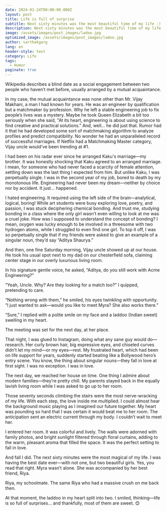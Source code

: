 ```yaml
---
date: 2024-01-24T00:00:00.000Z
layout: post
title: Life is full of surprise
subtitle: Next sixty minutes was the most beautiful time of my life :).
description: Next sixty minutes was the most beautiful time of my life :).
image: /assets/images/post_images/ladoo.jpg
optimized_image: /assets/images/post_images/ladoo.jpg
author: sarthakgarg
lang: en
header-style: text
category: Life
tags:
  - Humor
paginate: true
---
```

Wikipedia describes a blind date as a social engagement between two people who haven’t met before, usually arranged by a mutual acquaintance.

In my case, the mutual acquaintance was none other than Mr. Vijay Makhani, a man I had known for years. He was an engineer by qualification but a matchmaker by profession. Why he left a stable engineering job to fix people’s lives was a mystery. Maybe he took Queen Elizabeth a bit too seriously when she said, "At its heart, engineering is about using science to find creative and practical solutions." And, well... he did just that. Rumor had it that he had developed some sort of matchmaking algorithm to analyze profiles and predict compatibility. No wonder he had an unparalleled record of successful marriages. If Netflix had a Matchmaking Master category, Vijay uncle would’ve been trending at #1.

I had been on his radar ever since he arranged Kaku's marriage—my brother. It was honestly shocking that Kaku agreed to an arranged marriage. I mean, for someone who had never faced a scarcity of female attention, settling down was the last thing I expected from him. But unlike Kaku, I was perpetually single. I was in the second year of my job, bored to death by my monotonous life. Engineering had never been my dream—neither by choice nor by accident. It just... happened.

I hated engineering. It required using the left side of the brain—analytical, logical, boring! While art students were busy exploring love, poetry, and passion, I was stuck deciphering chemical bonding. And trust me, studying bonding in a class where the only girl wasn’t even willing to look at me was a cruel joke. How was I supposed to understand the concept of bonding? I mean, oxygen was lucky enough to be involved in a threesome with two hydrogen atoms, while I struggled to even find one girl. To top it off, I was so perpetually single that if my friends were asked to give an example of a singular noun, they’d say “Aditya Shaurya.”

And then, one fine Saturday morning, Vijay uncle showed up at our house. He took his usual spot next to my dad on our chesterfield sofa, claiming center stage in our overly luxurious living room.

In his signature gentle voice, he asked, “Aditya, do you still work with Acme Engineering?”

“Yeah, Uncle. Why? Are they looking for a match too?” I quipped, pretending to care.

“Nothing wrong with them,” he smiled, his eyes twinkling with opportunity. “I just wanted to ask—would you like to meet Myra? She also works there.”

“Sure,” I replied with a polite smile on my face and a laddoo (Indian sweet) swelling in my heart.

The meeting was set for the next day, at her place.

That night, I was glued to Instagram, doing what any sane guy would do—research. Her curly brown hair, big expressive eyes, and chiseled curves didn’t let my mind—or my eyes—rest. My frustrated heart, which had been on life support for years, suddenly started beating like a Bollywood hero’s entry scene. You know, the thing about singular nouns—they fall in love at first sight. I was no exception. I was in love.

The next day, we reached her house on time. One thing I admire about modern families—they’re pretty chill. My parents stayed back in the equally lavish living room while I was asked to go up to her room.

Those seventy seconds climbing the stairs were the most nerve-wracking of my life. With each step, the love inside me multiplied. I could almost hear the background music playing as I imagined our future together. My heart was pounding so hard that I was certain it would beat me to her room. The anticipation sent an electric current through my body. I couldn’t wait to meet her.

I entered her room. It was colorful and lively. The walls were adorned with family photos, and bright sunlight filtered through floral curtains, adding to the warm, pleasant aroma that filled the space. It was the perfect setting to fall in love.

And fall I did. The next sixty minutes were the most magical of my life. I was having the best date ever—with not one, but two beautiful girls. Yes, you read that right. Myra wasn’t alone. She was accompanied by her best friend, Riya.

Riya, my schoolmate. The same Riya who had a massive crush on me back then.

At that moment, the laddoo in my heart split into two. I smiled, thinking—life is so full of surprises... and thankfully, most of them are sweet. 😊
